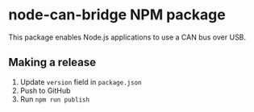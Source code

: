# node-can-bridge NPM package

This package enables Node.js applications to use a CAN bus over USB.

## Making a release

1. Update `version` field in `package.json`
2. Push to GitHub
3. Run `npm run publish`
